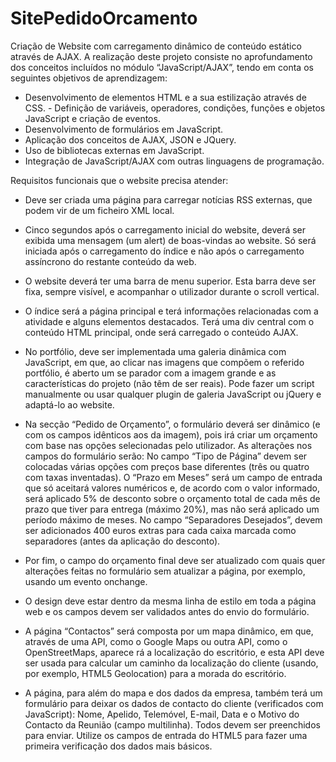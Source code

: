# SitePedidoOrcamento
Criação de Website com carregamento dinâmico de conteúdo estático através de AJAX.
A realização deste projeto consiste no aprofundamento dos conceitos incluídos no módulo “JavaScript/AJAX”, tendo em conta os seguintes objetivos de 
aprendizagem: 

- Desenvolvimento de elementos HTML e a sua estilização através de CSS. - Definição de variáveis, operadores, condições, funções e objetos JavaScript 
e criação de eventos. 
- Desenvolvimento de formulários em JavaScript. 
- Aplicação dos conceitos de AJAX, JSON e JQuery. 
- Uso de bibliotecas externas em JavaScript. 
- Integração de JavaScript/AJAX com outras linguagens de programação.

Requisitos funcionais que o website precisa atender: 
- Deve ser criada uma página para carregar notícias RSS externas, que podem vir de um ficheiro XML local. 

- Cinco segundos após o carregamento inicial do website, deverá ser exibida uma mensagem (um alert) de boas-vindas ao website. Só será iniciada após o carregamento do índice e não após o carregamento assíncrono do restante conteúdo da web. 

- O website deverá ter uma barra de menu superior. Esta barra deve ser fixa, sempre visível, e acompanhar o utilizador durante o scroll vertical. 

- O índice será a página principal e terá informações relacionadas com a atividade e alguns elementos destacados. Terá uma div central com o conteúdo HTML 
principal, onde será carregado o conteúdo AJAX. 

- No portfólio, deve ser implementada uma galeria dinâmica com JavaScript, em que, ao clicar nas imagens que compõem o referido portfólio, é aberto um se
parador com a imagem grande e as características do projeto (não têm de ser reais). 
Pode fazer um script manualmente ou usar qualquer plugin de galeria JavaScript ou jQuery e adaptá-lo ao website. 
  
- Na secção “Pedido de Orçamento”, o formulário deverá ser dinâmico (e com os campos idênticos aos da imagem), pois irá criar um orçamento com base nas 
opções selecionadas pelo utilizador. As alterações nos campos do formulário serão: 
No campo “Tipo de Página” devem ser colocadas várias opções com preços base diferentes (três ou quatro com taxas inventadas). 
O “Prazo em Meses” será um campo de entrada que só aceitará valores numéricos e, de acordo com o valor informado, será aplicado 5% de desconto sobre o orçamento total de cada mês de prazo que tiver para entrega (máximo 20%), mas não será aplicado um período máximo de meses. 
No campo “Separadores Desejados”, devem ser adicionados 400 euros extras para cada caixa marcada como separadores (antes da aplicação do desconto). 

- Por fim, o campo do orçamento final deve ser atualizado com quais quer alterações feitas no formulário sem atualizar a página, por exemplo, usando um evento onchange. 

- O design deve estar dentro da mesma linha de estilo em toda a página web e os campos devem ser validados antes do envio do formulário.

- A página “Contactos” será composta por um mapa dinâmico, em que, através de uma API, como o Google Maps ou outra API, como o OpenStreetMaps, aparece
rá a localização do escritório, e esta API deve ser usada para calcular um caminho da localização do cliente (usando, por exemplo, HTML5 Geolocation) para a 
morada do escritório.

- A página, para além do mapa e dos dados da empresa, também terá um formulário para deixar os dados de contacto do cliente (verificados com JavaScript): 
Nome, Apelido, Telemóvel, E-mail, Data e o Motivo do Contacto da Reunião (campo multilinha). Todos devem ser preenchidos para enviar. 
Utilize os campos de entrada do HTML5 para fazer uma primeira verificação dos dados mais básicos. 
